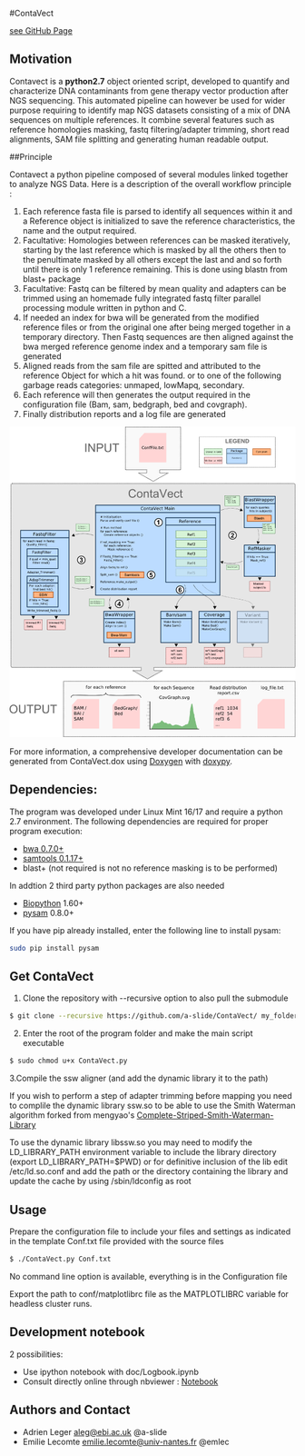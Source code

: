 #ContaVect

[see GitHub Page](http://a-slide.github.io/ContaVect) 

## Motivation
Contavect is a **python2.7** object oriented script, developed to quantify and characterize DNA contaminants from gene therapy vector production after NGS sequencing. This automated pipeline can however be used for wider purpose requiring to identify map NGS datasets consisting of a mix of DNA sequences on multiple references. It combine several features such as reference homologies masking, fastq filtering/adapter trimming, short read alignments, SAM file splitting and generating human readable output.

##Principle

Contavect a python pipeline composed of several modules linked together to analyze NGS Data. Here is a description of the overall workflow principle :

1. Each reference fasta file is parsed to identify all sequences within it and a Reference object is initialized to save the reference characteristics, the name and the output required.
2. Facultative: Homologies between references can be masked iteratively, starting by the last reference which is masked by all the others then to the penultimate masked by all others except the last and and so forth until there is only 1 reference remaining. This is done using blastn from blast+ package
3. Facultative: Fastq can be filtered by mean quality and adapters can be trimmed using an homemade fully integrated fastq filter parallel processing module written in python and C.
4. If needed an index for bwa will be generated from the modified reference files or from the original one after being merged together in a temporary directory. Then Fastq sequences are then aligned against the bwa merged reference genome index and a temporary sam file is generated
5. Aligned reads from the sam file are spitted and attributed to the reference Object for which a hit was found. or to one of the following garbage reads categories: unmaped, lowMapq, secondary.
6. Each reference will then generates the output required in the configuration file (Bam, sam, bedgraph, bed and covgraph).
7. Finally distribution reports and a log file are generated 

![ContaVect Design](https://raw.githubusercontent.com/a-slide/ContaVect/master/doc/img/ContaVectDesign.png)


For more information, a comprehensive developer documentation can be generated from ContaVect.dox using [Doxygen](https://github.com/doxygen/doxygen) with [doxypy](https://github.com/0xCAFEBABE/doxypy).

## Dependencies:

The program was developed under Linux Mint 16/17 and require a python 2.7 environment.
The following dependencies are required for proper program execution:

* [bwa 0.7.0+](https://github.com/lh3/bwa)
* [samtools 0.1.17+](https://github.com/samtools/samtools)
* blast+ (not required is not no reference masking is to be performed) 

In addtion 2 third party python packages are also needed 

* [Biopython](https://github.com/biopython/biopython) 1.60+
* [pysam](https://github.com/pysam-developers/pysam) 0.8.0+

If you have pip already installed, enter the following line to install pysam:
```bash
sudo pip install pysam
```

## Get ContaVect

1. Clone the repository with --recursive option to also pull the submodule
``` bash
$ git clone --recursive https://github.com/a-slide/ContaVect/ my_folder/
```

2. Enter the root of the program folder and make the main script executable
``` bash
$ sudo chmod u+x ContaVect.py
```

3.Compile the ssw aligner (and add the dynamic library it to the path)

If you wish to perform a step of adapter trimming before mapping you need to complile the dynamic library ssw.so to be able to use the Smith Waterman algorithm forked from mengyao's [Complete-Striped-Smith-Waterman-Library](https://github.com/mengyao/Complete-Striped-Smith-Waterman-Library)

To use the dynamic library libssw.so you may need to modify the LD_LIBRARY_PATH environment
variable to include the library directory (export LD_LIBRARY_PATH=$PWD) or for definitive
inclusion of the lib edit /etc/ld.so.conf and add the path or the directory containing the
library and update the cache by using /sbin/ldconfig as root

## Usage

Prepare the configuration file to include your files and settings as indicated in the template Conf.txt file provided with the source files

``` bash
$ ./ContaVect.py Conf.txt 
```
No command line option is available, everything is in the Configuration file

Export the path to conf/matplotlibrc file as the MATPLOTLIBRC variable for headless cluster runs.

## Development notebook

2 possibilities:
* Use ipython notebook with doc/Logbook.ipynb
* Consult directly online through nbviewer : [Notebook](http://nbviewer.ipython.org/github/a-slide/ContaVect/blob/master/doc/Logbook.ipynb)

## Authors and Contact

* Adrien Leger <aleg@ebi.ac.uk> @a-slide
* Emilie Lecomte <emilie.lecomte@univ-nantes.fr> @emlec

